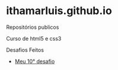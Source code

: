# ithamarluis.github.io
 Repositórios publicos

 Curso de html5 e css3


<p>Desafios Feitos</p>

 * <a href="https://ithamarluis.github.io/html-css/desafios/d010-meu/index.html"> Meu 10° desafio </a>

 
